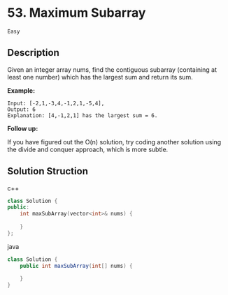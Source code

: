 # 53. Maximum Subarray

`Easy`

## Description

Given an integer array nums, find the contiguous subarray (containing at least one number) which has the largest sum and return its sum.

**Example:**

    Input: [-2,1,-3,4,-1,2,1,-5,4],
    Output: 6
    Explanation: [4,-1,2,1] has the largest sum = 6.

**Follow up:**

If you have figured out the O(n) solution, try coding another solution using the divide and conquer approach, which is more subtle.

## Solution Struction

c++
```c++
class Solution {
public:
    int maxSubArray(vector<int>& nums) {
        
    }
};
```

java
```java
class Solution {
    public int maxSubArray(int[] nums) {
        
    }
}
```